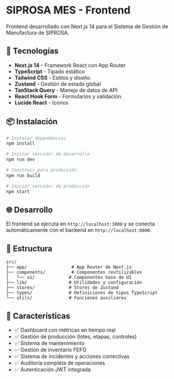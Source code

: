 # SIPROSA MES - Frontend

Frontend desarrollado con Next.js 14 para el Sistema de Gestión de Manufactura de SIPROSA.

## 🚀 Tecnologías

- **Next.js 14** - Framework React con App Router
- **TypeScript** - Tipado estático
- **Tailwind CSS** - Estilos y diseño
- **Zustand** - Gestión de estado global
- **TanStack Query** - Manejo de datos de API
- **React Hook Form** - Formularios y validación
- **Lucide React** - Iconos

## 📦 Instalación

```bash
# Instalar dependencias
npm install

# Iniciar servidor de desarrollo
npm run dev

# Construir para producción
npm run build

# Iniciar servidor de producción
npm start
```

## 🌐 Desarrollo

El frontend se ejecuta en `http://localhost:3000` y se conecta automáticamente con el backend en `http://localhost:8000`.

## 📁 Estructura

```
src/
├── app/                 # App Router de Next.js
├── components/          # Componentes reutilizables
│   └── ui/             # Componentes base de UI
├── lib/                # Utilidades y configuración
├── stores/             # Stores de Zustand
├── types/              # Definiciones de tipos TypeScript
└── utils/              # Funciones auxiliares
```

## 🎯 Características

- ✅ Dashboard con métricas en tiempo real
- ✅ Gestión de producción (lotes, etapas, controles)
- ✅ Sistema de mantenimiento
- ✅ Gestión de inventario FEFO
- ✅ Sistema de incidentes y acciones correctivas
- ✅ Auditoría completa de operaciones
- ✅ Autenticación JWT integrada
